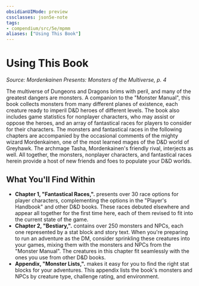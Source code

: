 ```yaml
---
obsidianUIMode: preview
cssclasses: json5e-note
tags:
- compendium/src/5e/mpmm
aliases: ["Using This Book"]
---
```

# Using This Book
*Source: Mordenkainen Presents: Monsters of the Multiverse, p. 4* 

The multiverse of Dungeons and Dragons brims with peril, and many of the greatest dangers are monsters. A companion to the "Monster Manual", this book collects monsters from many different planes of existence, each creature ready to imperil D&D heroes of different levels. The book also includes game statistics for nonplayer characters, who may assist or oppose the heroes, and an array of fantastical races for players to consider for their characters. The monsters and fantastical races in the following chapters are accompanied by the occasional comments of the mighty wizard Mordenkainen, one of the most learned mages of the D&D world of Greyhawk. The archmage Tasha, Mordenkainen's friendly rival, interjects as well. All together, the monsters, nonplayer characters, and fantastical races herein provide a host of new friends and foes to populate your D&D worlds.

## What You'll Find Within

- **Chapter 1, "Fantastical Races,".** presents over 30 race options for player characters, complementing the options in the "Player's Handbook" and other D&D books. These races debuted elsewhere and appear all together for the first time here, each of them revised to fit into the current state of the game.  
- **Chapter 2, "Bestiary,".** contains over 250 monsters and NPCs, each one represented by a stat block and story text. When you're preparing to run an adventure as the DM, consider sprinkling these creatures into your games, mixing them with the monsters and NPCs from the "Monster Manual". The creatures in this chapter fit seamlessly with the ones you use from other D&D books.  
- **Appendix, "Monster Lists,".** makes it easy for you to find the right stat blocks for your adventures. This appendix lists the book's monsters and NPCs by creature type, challenge rating, and environment.